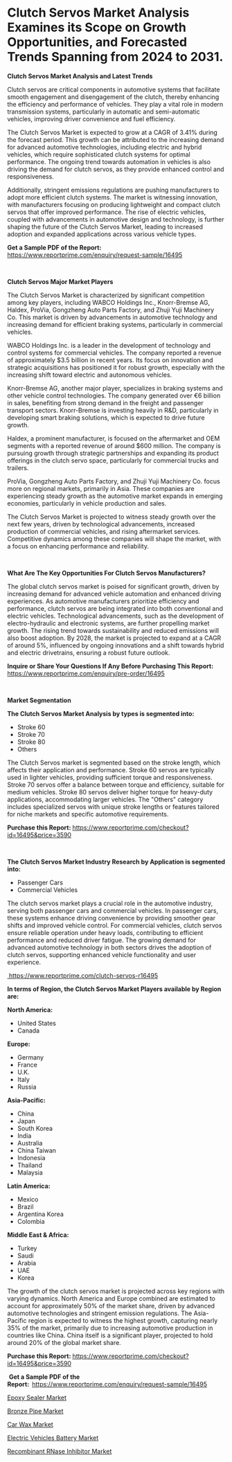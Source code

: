 <p><h1>Clutch Servos Market Analysis Examines its Scope on Growth Opportunities, and Forecasted Trends Spanning from 2024 to 2031.</h1></p><p><strong>Clutch Servos Market Analysis and Latest Trends</strong></p>
<p><p>Clutch servos are critical components in automotive systems that facilitate smooth engagement and disengagement of the clutch, thereby enhancing the efficiency and performance of vehicles. They play a vital role in modern transmission systems, particularly in automatic and semi-automatic vehicles, improving driver convenience and fuel efficiency.</p><p>The Clutch Servos Market is expected to grow at a CAGR of 3.41% during the forecast period. This growth can be attributed to the increasing demand for advanced automotive technologies, including electric and hybrid vehicles, which require sophisticated clutch systems for optimal performance. The ongoing trend towards automation in vehicles is also driving the demand for clutch servos, as they provide enhanced control and responsiveness.</p><p>Additionally, stringent emissions regulations are pushing manufacturers to adopt more efficient clutch systems. The market is witnessing innovation, with manufacturers focusing on producing lightweight and compact clutch servos that offer improved performance. The rise of electric vehicles, coupled with advancements in automotive design and technology, is further shaping the future of the Clutch Servos Market, leading to increased adoption and expanded applications across various vehicle types.</p></p>
<p><strong>Get a Sample PDF of the Report:&nbsp;</strong> <a href="https://www.reportprime.com/enquiry/request-sample/16495?utm_campaign=1087&utm_medium=2&utm_source=Github&utm_content=ia&utm_term=24122024&utm_id=clutch-servos">https://www.reportprime.com/enquiry/request-sample/16495</a></p>
<p>&nbsp;</p>
<p><strong>Clutch Servos Major Market Players</strong></p>
<p><p>The Clutch Servos Market is characterized by significant competition among key players, including WABCO Holdings Inc., Knorr-Bremse AG, Haldex, ProVia, Gongzheng Auto Parts Factory, and Zhuji Yuji Machinery Co. This market is driven by advancements in automotive technology and increasing demand for efficient braking systems, particularly in commercial vehicles.</p><p>WABCO Holdings Inc. is a leader in the development of technology and control systems for commercial vehicles. The company reported a revenue of approximately $3.5 billion in recent years. Its focus on innovation and strategic acquisitions has positioned it for robust growth, especially with the increasing shift toward electric and autonomous vehicles.</p><p>Knorr-Bremse AG, another major player, specializes in braking systems and other vehicle control technologies. The company generated over €6 billion in sales, benefiting from strong demand in the freight and passenger transport sectors. Knorr-Bremse is investing heavily in R&D, particularly in developing smart braking solutions, which is expected to drive future growth.</p><p>Haldex, a prominent manufacturer, is focused on the aftermarket and OEM segments with a reported revenue of around $600 million. The company is pursuing growth through strategic partnerships and expanding its product offerings in the clutch servo space, particularly for commercial trucks and trailers.</p><p>ProVia, Gongzheng Auto Parts Factory, and Zhuji Yuji Machinery Co. focus more on regional markets, primarily in Asia. These companies are experiencing steady growth as the automotive market expands in emerging economies, particularly in vehicle production and sales.</p><p>The Clutch Servos Market is projected to witness steady growth over the next few years, driven by technological advancements, increased production of commercial vehicles, and rising aftermarket services. Competitive dynamics among these companies will shape the market, with a focus on enhancing performance and reliability.</p></p>
<p>&nbsp;</p>
<p><strong>What Are The Key Opportunities For Clutch Servos Manufacturers?</strong></p>
<p><p>The global clutch servos market is poised for significant growth, driven by increasing demand for advanced vehicle automation and enhanced driving experiences. As automotive manufacturers prioritize efficiency and performance, clutch servos are being integrated into both conventional and electric vehicles. Technological advancements, such as the development of electro-hydraulic and electronic systems, are further propelling market growth. The rising trend towards sustainability and reduced emissions will also boost adoption. By 2028, the market is projected to expand at a CAGR of around 5%, influenced by ongoing innovations and a shift towards hybrid and electric drivetrains, ensuring a robust future outlook.</p></p>
<p><strong>Inquire or Share Your Questions If Any Before Purchasing This Report:</strong> <a href="https://www.reportprime.com/enquiry/pre-order/16495?utm_campaign=1087&utm_medium=2&utm_source=Github&utm_content=ia&utm_term=24122024&utm_id=clutch-servos">https://www.reportprime.com/enquiry/pre-order/16495</a></p>
<p>&nbsp;</p>
<p><strong>Market Segmentation</strong></p>
<p><strong>The Clutch Servos Market Analysis by types is segmented into:</strong></p>
<p><ul><li>Stroke 60</li><li>Stroke 70</li><li>Stroke 80</li><li>Others</li></ul></p>
<p><p>The Clutch Servos market is segmented based on the stroke length, which affects their application and performance. Stroke 60 servos are typically used in lighter vehicles, providing sufficient torque and responsiveness. Stroke 70 servos offer a balance between torque and efficiency, suitable for medium vehicles. Stroke 80 servos deliver higher torque for heavy-duty applications, accommodating larger vehicles. The "Others" category includes specialized servos with unique stroke lengths or features tailored for niche markets and specific automotive requirements.</p></p>
<p><strong>Purchase this Report:&nbsp;</strong><a href="https://www.reportprime.com/checkout?id=16495&price=3590&utm_campaign=1087&utm_medium=2&utm_source=Github&utm_content=ia&utm_term=24122024&utm_id=clutch-servos">https://www.reportprime.com/checkout?id=16495&price=3590</a></p>
<p>&nbsp;</p>
<p><strong>The Clutch Servos Market Industry Research by Application is segmented into:</strong></p>
<p><ul><li>Passenger Cars</li><li>Commercial Vehicles</li></ul></p>
<p><p>The clutch servos market plays a crucial role in the automotive industry, serving both passenger cars and commercial vehicles. In passenger cars, these systems enhance driving convenience by providing smoother gear shifts and improved vehicle control. For commercial vehicles, clutch servos ensure reliable operation under heavy loads, contributing to efficient performance and reduced driver fatigue. The growing demand for advanced automotive technology in both sectors drives the adoption of clutch servos, supporting enhanced vehicle functionality and user experience.</p></p>
<p><a href="https://www.reportprime.com/clutch-servos-r16495?utm_campaign=1087&utm_medium=2&utm_source=Github&utm_content=ia&utm_term=24122024&utm_id=clutch-servos">&nbsp;https://www.reportprime.com/clutch-servos-r16495</a></p>
<p><strong>In terms of Region, the Clutch Servos Market Players available by Region are:</strong></p>
<p>
    <p> <strong> North America: </strong>
        <ul>
            <li>United States</li>
            <li>Canada</li>
        </ul>
        </p> 
    <p> <strong> Europe: </strong>
        <ul>
            <li>Germany</li>
            <li>France</li>
            <li>U.K.</li>
            <li>Italy</li>
            <li>Russia</li>
        </ul>
        </p> 
    <p> <strong> Asia-Pacific: </strong>
        <ul>
            <li>China</li>
            <li>Japan</li>
            <li>South Korea</li>
            <li>India</li>
            <li>Australia</li>
            <li>China Taiwan</li>
            <li>Indonesia</li>
            <li>Thailand</li>
            <li>Malaysia</li>
        </ul>
        </p> 
    <p> <strong> Latin America: </strong>
        <ul>
            <li>Mexico</li>
            <li>Brazil</li>
            <li>Argentina Korea</li>
            <li>Colombia</li>
        </ul>
        </p> 
    <p> <strong> Middle East & Africa: </strong>
        <ul>
            <li>Turkey</li>
            <li>Saudi</li>
            <li>Arabia</li>
            <li>UAE</li>
            <li>Korea</li>
        </ul>
    </p>
    </p>
<p><p>The growth of the clutch servos market is projected across key regions with varying dynamics. North America and Europe combined are estimated to account for approximately 50% of the market share, driven by advanced automotive technologies and stringent emission regulations. The Asia-Pacific region is expected to witness the highest growth, capturing nearly 35% of the market, primarily due to increasing automotive production in countries like China. China itself is a significant player, projected to hold around 20% of the global market share.</p></p>
<p><strong>Purchase this Report: </strong><a href="https://www.reportprime.com/checkout?id=16495&price=3590&utm_campaign=1087&utm_medium=2&utm_source=Github&utm_content=ia&utm_term=24122024&utm_id=clutch-servos">https://www.reportprime.com/checkout?id=16495&price=3590</a></p>
<p>&nbsp;<strong>Get a Sample PDF of the Report:&nbsp;&nbsp;</strong><a href="https://www.reportprime.com/enquiry/request-sample/16495?utm_campaign=1087&utm_medium=2&utm_source=Github&utm_content=ia&utm_term=24122024&utm_id=clutch-servos">https://www.reportprime.com/enquiry/request-sample/16495</a></p>
<p><strong></strong></p>
<p><p><a href="https://www.linkedin.com/pulse/epoxy-sealer-market-analysis-shows-detailed-trends-demand-supply-0cbpf?utm_campaign=1087&utm_medium=2&utm_source=Github&utm_content=ia&utm_term=24122024&utm_id=clutch-servos">Epoxy Sealer Market</a></p><p><a href="https://www.linkedin.com/pulse/comprehensive-bronze-pipe-market-report-360-degree-analysis-swot-2bq8f?utm_campaign=1087&utm_medium=2&utm_source=Github&utm_content=ia&utm_term=24122024&utm_id=clutch-servos">Bronze Pipe Market</a></p><p><a href="https://github.com/ulyssacrayne00231/Market-Research-Report-List-1/blob/main/car-wax-market.md?utm_campaign=1087&utm_medium=2&utm_source=Github&utm_content=ia&utm_term=24122024&utm_id=clutch-servos">Car Wax Market</a></p><p><a href="https://github.com/danikabiele541/Market-Research-Report-List-1/blob/main/electric-vehicles-battery-market.md?utm_campaign=1087&utm_medium=2&utm_source=Github&utm_content=ia&utm_term=24122024&utm_id=clutch-servos">Electric Vehicles Battery Market</a></p><p><a href="https://www.linkedin.com/pulse/recombinant-rnase-inhibitor-industry-overview-2024-2031-market-7fidf?utm_campaign=1087&utm_medium=2&utm_source=Github&utm_content=ia&utm_term=24122024&utm_id=clutch-servos">Recombinant RNase Inhibitor Market</a></p></p>